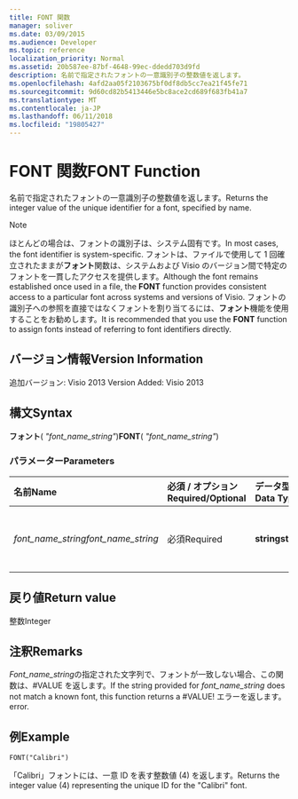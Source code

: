 ```yaml
---
title: FONT 関数
manager: soliver
ms.date: 03/09/2015
ms.audience: Developer
ms.topic: reference
localization_priority: Normal
ms.assetid: 20b587ee-87bf-4648-99ec-ddedd703d9fd
description: 名前で指定されたフォントの一意識別子の整数値を返します。
ms.openlocfilehash: 4afd2aa05f2103675bf0df8db5cc7ea21f45fe71
ms.sourcegitcommit: 9d60cd82b5413446e5bc8ace2cd689f683fb41a7
ms.translationtype: MT
ms.contentlocale: ja-JP
ms.lasthandoff: 06/11/2018
ms.locfileid: "19805427"
---
```

# <a name="font-function"></a><span data-ttu-id="224bb-103">FONT 関数</span><span class="sxs-lookup"><span data-stu-id="224bb-103">FONT Function</span></span>

<span data-ttu-id="224bb-104">名前で指定されたフォントの一意識別子の整数値を返します。</span><span class="sxs-lookup"><span data-stu-id="224bb-104">Returns the integer value of the unique identifier for a font, specified by name.</span></span>
  
> [!NOTE]
> <span data-ttu-id="224bb-105">ほとんどの場合は、フォントの識別子は、システム固有です。</span><span class="sxs-lookup"><span data-stu-id="224bb-105">In most cases, the font identifier is system-specific.</span></span> <span data-ttu-id="224bb-106">フォントは、ファイルで使用して 1 回確立されたままが**フォント**関数は、システムおよび Visio のバージョン間で特定のフォントを一貫したアクセスを提供します。</span><span class="sxs-lookup"><span data-stu-id="224bb-106">Although the font remains established once used in a file, the **FONT** function provides consistent access to a particular font across systems and versions of Visio.</span></span> <span data-ttu-id="224bb-107">フォントの識別子への参照を直接ではなくフォントを割り当てるには、**フォント**機能を使用することをお勧めします。</span><span class="sxs-lookup"><span data-stu-id="224bb-107">It is recommended that you use the **FONT** function to assign fonts instead of referring to font identifiers directly.</span></span> 
  
## <a name="version-information"></a><span data-ttu-id="224bb-108">バージョン情報</span><span class="sxs-lookup"><span data-stu-id="224bb-108">Version Information</span></span>

<span data-ttu-id="224bb-109">追加バージョン: Visio 2013
</span><span class="sxs-lookup"><span data-stu-id="224bb-109">Version Added: Visio 2013</span></span> 
  
## <a name="syntax"></a><span data-ttu-id="224bb-110">構文</span><span class="sxs-lookup"><span data-stu-id="224bb-110">Syntax</span></span>

 <span data-ttu-id="224bb-111">**フォント**( _"font_name_string"_)</span><span class="sxs-lookup"><span data-stu-id="224bb-111">**FONT**( _"font_name_string"_)</span></span>
  
### <a name="parameters"></a><span data-ttu-id="224bb-112">パラメーター</span><span class="sxs-lookup"><span data-stu-id="224bb-112">Parameters</span></span>

|<span data-ttu-id="224bb-113">**名前**</span><span class="sxs-lookup"><span data-stu-id="224bb-113">**Name**</span></span>|<span data-ttu-id="224bb-114">**必須 / オプション**</span><span class="sxs-lookup"><span data-stu-id="224bb-114">**Required/Optional**</span></span>|<span data-ttu-id="224bb-115">**データ型**</span><span class="sxs-lookup"><span data-stu-id="224bb-115">**Data Type**</span></span>|<span data-ttu-id="224bb-116">**説明**</span><span class="sxs-lookup"><span data-stu-id="224bb-116">**Description**</span></span>|
|:-----|:-----|:-----|:-----|
| <span data-ttu-id="224bb-117">_font_name_string_</span><span class="sxs-lookup"><span data-stu-id="224bb-117">_font_name_string_</span></span> <br/> |<span data-ttu-id="224bb-118">必須</span><span class="sxs-lookup"><span data-stu-id="224bb-118">Required</span></span>  <br/> |<span data-ttu-id="224bb-119">**string**</span><span class="sxs-lookup"><span data-stu-id="224bb-119">**string**</span></span> <br/> |<span data-ttu-id="224bb-120">フォント名を指定します。</span><span class="sxs-lookup"><span data-stu-id="224bb-120">The name of the font.</span></span>  <br/> |
   
## <a name="return-value"></a><span data-ttu-id="224bb-121">戻り値</span><span class="sxs-lookup"><span data-stu-id="224bb-121">Return value</span></span>

<span data-ttu-id="224bb-122">整数</span><span class="sxs-lookup"><span data-stu-id="224bb-122">Integer</span></span>
  
## <a name="remarks"></a><span data-ttu-id="224bb-123">注釈</span><span class="sxs-lookup"><span data-stu-id="224bb-123">Remarks</span></span>

<span data-ttu-id="224bb-124">*Font_name_string*の指定された文字列で、フォントが一致しない場合、この関数は、#VALUE を返します。</span><span class="sxs-lookup"><span data-stu-id="224bb-124">If the string provided for  *font_name_string*  does not match a known font, this function returns a #VALUE!</span></span> <span data-ttu-id="224bb-125">エラーを返します。</span><span class="sxs-lookup"><span data-stu-id="224bb-125">error.</span></span> 
  
## <a name="example"></a><span data-ttu-id="224bb-126">例</span><span class="sxs-lookup"><span data-stu-id="224bb-126">Example</span></span>

 `FONT("Calibri")`
  
<span data-ttu-id="224bb-127">「Calibri」フォントには、一意 ID を表す整数値 (4) を返します。</span><span class="sxs-lookup"><span data-stu-id="224bb-127">Returns the integer value (4) representing the unique ID for the "Calibri" font.</span></span>
  

